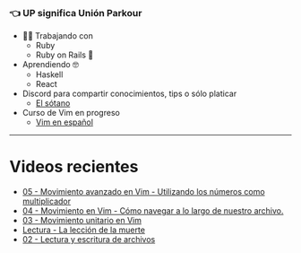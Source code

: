 ### :point_left: UP significa Unión Parkour

* :woman_technologist: Trabajando con
  * Ruby
  * Ruby on Rails :steam_locomotive:
* Aprendiendo :nerd_face:
  * Haskell
  * React
* Discord para compartir conocimientos, tips o sólo platicar
  * [El sótano](https://discord.gg/tCFxmCF)
* Curso de Vim en progreso
  * [Vim en español](https://www.youtube.com/watch?v=vbUTLbNGXxg&list=PLif3QW3nnEBxqVCbUqsTG08A2VHCIWt8U)

---
# Videos recientes
<!-- YOUTUBE:START -->
- [05 - Movimiento avanzado en Vim - Utilizando los números como multiplicador](https://www.youtube.com/watch?v=KbUpy56GqM4)
- [04 - Movimiento en Vim - Cómo navegar a lo largo de nuestro archivo.](https://www.youtube.com/watch?v=sICHhjkMsWs)
- [03 - Movimiento unitario en Vim](https://www.youtube.com/watch?v=2rgYHa_sOGI)
- [Lectura - La lección de la muerte](https://www.youtube.com/watch?v=JJj4QA5qmG4)
- [02 - Lectura y escritura de archivos](https://www.youtube.com/watch?v=mheqJ3YTPCo)
<!-- YOUTUBE:END -->
